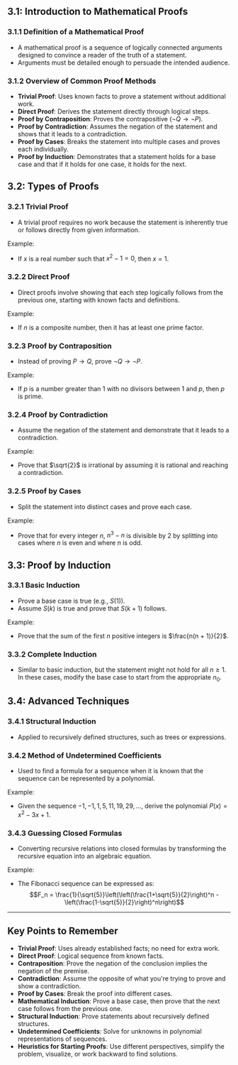 ## 3.1: Introduction to Mathematical Proofs
### 3.1.1 Definition of a Mathematical Proof
- A mathematical proof is a sequence of logically connected arguments designed to convince a reader of the truth of a statement.
- Arguments must be detailed enough to persuade the intended audience.

### 3.1.2 Overview of Common Proof Methods
- **Trivial Proof**: Uses known facts to prove a statement without additional work.
- **Direct Proof**: Derives the statement directly through logical steps.
- **Proof by Contraposition**: Proves the contrapositive ($¬Q \rightarrow ¬P$).
- **Proof by Contradiction**: Assumes the negation of the statement and shows that it leads to a contradiction.
- **Proof by Cases**: Breaks the statement into multiple cases and proves each individually.
- **Proof by Induction**: Demonstrates that a statement holds for a base case and that if it holds for one case, it holds for the next.

## 3.2: Types of Proofs
### 3.2.1 Trivial Proof
- A trivial proof requires no work because the statement is inherently true or follows directly from given information.

Example:
- If $x$ is a real number such that $x^2 - 1 = 0$, then $x = 1$.

### 3.2.2 Direct Proof
- Direct proofs involve showing that each step logically follows from the previous one, starting with known facts and definitions.

Example:
- If $n$ is a composite number, then it has at least one prime factor.

### 3.2.3 Proof by Contraposition
- Instead of proving $P \rightarrow Q$, prove $¬Q \rightarrow ¬P$.

Example:
- If $p$ is a number greater than 1 with no divisors between 1 and $p$, then $p$ is prime.

### 3.2.4 Proof by Contradiction
- Assume the negation of the statement and demonstrate that it leads to a contradiction.

Example:
- Prove that $\sqrt{2}$ is irrational by assuming it is rational and reaching a contradiction.

### 3.2.5 Proof by Cases
- Split the statement into distinct cases and prove each case.

Example:
- Prove that for every integer $n$, $n^3 - n$ is divisible by 2 by splitting into cases where $n$ is even and where $n$ is odd.



## 3.3: Proof by Induction
### 3.3.1 Basic Induction
- Prove a base case is true (e.g., $S(1)$).
- Assume $S(k)$ is true and prove that $S(k+1)$ follows.

Example:
- Prove that the sum of the first $n$ positive integers is $\frac{n(n + 1)}{2}$.

### 3.3.2 Complete Induction
- Similar to basic induction, but the statement might not hold for all $n \geq 1$. In these cases, modify the base case to start from the appropriate $n_0$.

## 3.4: Advanced Techniques
### 3.4.1 Structural Induction
- Applied to recursively defined structures, such as trees or expressions.

### 3.4.2 Method of Undetermined Coefficients
- Used to find a formula for a sequence when it is known that the sequence can be represented by a polynomial.

Example:
- Given the sequence $-1, -1, 1, 5, 11, 19, 29, \ldots$, derive the polynomial $P(x) = x^2 - 3x + 1$.

### 3.4.3 Guessing Closed Formulas
- Converting recursive relations into closed formulas by transforming the recursive equation into an algebraic equation.

Example:
- The Fibonacci sequence can be expressed as:
  $$F_n = \frac{1}{\sqrt{5}}\left(\left(\frac{1+\sqrt{5}}{2}\right)^n - \left(\frac{1-\sqrt{5}}{2}\right)^n\right)$$

---

## Key Points to Remember

- **Trivial Proof**: Uses already established facts; no need for extra work.
- **Direct Proof**: Logical sequence from known facts.
- **Contraposition**: Prove the negation of the conclusion implies the negation of the premise.
- **Contradiction**: Assume the opposite of what you're trying to prove and show a contradiction.
- **Proof by Cases**: Break the proof into different cases.
- **Mathematical Induction**: Prove a base case, then prove that the next case follows from the previous one.
- **Structural Induction**: Prove statements about recursively defined structures.
- **Undetermined Coefficients**: Solve for unknowns in polynomial representations of sequences.
- **Heuristics for Starting Proofs**: Use different perspectives, simplify the problem, visualize, or work backward to find solutions.